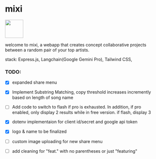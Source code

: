 # mixi
<img src="https://github.com/user-attachments/assets/39510adc-c824-41fb-aca2-9d03d5a19703" width="60">


welcome to mixi, a webapp that creates concept collaborative projects between a random pair of your top artists. 

stack:
Express.js, Langchain(Google Gemini Pro), Tailwind CSS,

### TODO:

- [x] expanded share menu

- [x] Implement Substring Matching, copy threshold increases incremently based on length of song name

- [ ] Add code to switch to flash if pro is exhausted. In addition, if pro enabled, only display 2 results while in free version. if flash, display 3

- [x] dotenv implementaion for client id/secret and google api token

- [x] logo & name  to be finalized

- [ ] custom image uploading for new share menu

- [ ] add cleaning for "feat." with no parentheses or just "featuring"